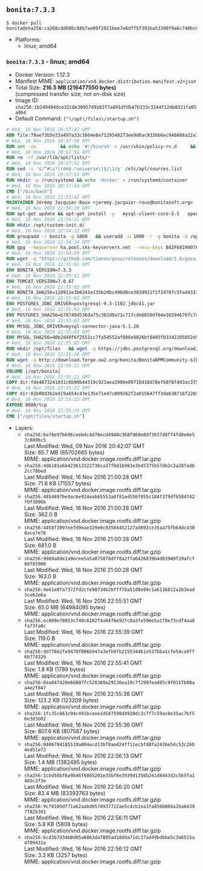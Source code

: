 ## `bonita:7.3.3`

```console
$ docker pull bonita@sha256:ca268cdd686c88b7ae09f2821bee7e6dff5f392ba53390f9a6c740bc63e7f6b2
```

-	Platforms:
	-	linux; amd64

### `bonita:7.3.3` - linux; amd64

-	Docker Version: 1.12.3
-	Manifest MIME: `application/vnd.docker.distribution.manifest.v2+json`
-	Total Size: **216.5 MB (216477550 bytes)**  
	(compressed transfer size, not on-disk size)
-	Image ID: `sha256:1b249494dce32c0e30957d9162f7a891dfdb47b333c3244f124b8321fa05a0b4`
-	Default Command: `["\/opt\/files\/startup.sh"]`

```dockerfile
# Wed, 16 Nov 2016 20:57:47 GMT
ADD file:79ae73b5e33a497a33c1664e8e7129548273ee9d6ac9336b6ec940808a22a781 in / 
# Wed, 16 Nov 2016 20:57:50 GMT
RUN set -xe 		&& echo '#!/bin/sh' > /usr/sbin/policy-rc.d 	&& echo 'exit 101' >> /usr/sbin/policy-rc.d 	&& chmod +x /usr/sbin/policy-rc.d 		&& dpkg-divert --local --rename --add /sbin/initctl 	&& cp -a /usr/sbin/policy-rc.d /sbin/initctl 	&& sed -i 's/^exit.*/exit 0/' /sbin/initctl 		&& echo 'force-unsafe-io' > /etc/dpkg/dpkg.cfg.d/docker-apt-speedup 		&& echo 'DPkg::Post-Invoke { "rm -f /var/cache/apt/archives/*.deb /var/cache/apt/archives/partial/*.deb /var/cache/apt/*.bin || true"; };' > /etc/apt/apt.conf.d/docker-clean 	&& echo 'APT::Update::Post-Invoke { "rm -f /var/cache/apt/archives/*.deb /var/cache/apt/archives/partial/*.deb /var/cache/apt/*.bin || true"; };' >> /etc/apt/apt.conf.d/docker-clean 	&& echo 'Dir::Cache::pkgcache ""; Dir::Cache::srcpkgcache "";' >> /etc/apt/apt.conf.d/docker-clean 		&& echo 'Acquire::Languages "none";' > /etc/apt/apt.conf.d/docker-no-languages 		&& echo 'Acquire::GzipIndexes "true"; Acquire::CompressionTypes::Order:: "gz";' > /etc/apt/apt.conf.d/docker-gzip-indexes 		&& echo 'Apt::AutoRemove::SuggestsImportant "false";' > /etc/apt/apt.conf.d/docker-autoremove-suggests
# Wed, 16 Nov 2016 20:57:51 GMT
RUN rm -rf /var/lib/apt/lists/*
# Wed, 16 Nov 2016 20:57:52 GMT
RUN sed -i 's/^#\s*\(deb.*universe\)$/\1/g' /etc/apt/sources.list
# Wed, 16 Nov 2016 20:57:53 GMT
RUN mkdir -p /run/systemd && echo 'docker' > /run/systemd/container
# Wed, 16 Nov 2016 20:57:54 GMT
CMD ["/bin/bash"]
# Wed, 16 Nov 2016 22:53:42 GMT
MAINTAINER Jérémy Jacquier-Roux <jeremy.jacquier-roux@bonitasoft.org>
# Wed, 16 Nov 2016 22:54:20 GMT
RUN apt-get update && apt-get install -y   mysql-client-core-5.5   openjdk-7-jre-headless   postgresql-client   unzip   wget   zip   && rm -rf /var/lib/apt/lists/*
# Wed, 16 Nov 2016 22:54:21 GMT
RUN mkdir /opt/custom-init.d/
# Wed, 16 Nov 2016 22:54:22 GMT
RUN groupadd -r bonita -g 1000   && useradd -u 1000 -r -g bonita -d /opt/bonita/ -s /sbin/nologin -c "Bonita User" bonita
# Wed, 16 Nov 2016 22:54:24 GMT
RUN gpg --keyserver ha.pool.sks-keyservers.net --recv-keys B42F6819007F00F88E364FD4036A9C25BF357DD4
# Wed, 16 Nov 2016 22:54:29 GMT
RUN wget -q "https://github.com/tianon/gosu/releases/download/1.6/gosu-$(dpkg --print-architecture)" -O /usr/local/bin/gosu   && wget -q "https://github.com/tianon/gosu/releases/download/1.6/gosu-$(dpkg --print-architecture).asc" -O /usr/local/bin/gosu.asc   && gpg --verify /usr/local/bin/gosu.asc   && rm /usr/local/bin/gosu.asc   && chmod +x /usr/local/bin/gosu
# Wed, 16 Nov 2016 22:55:01 GMT
ENV BONITA_VERSION=7.3.3
# Wed, 16 Nov 2016 22:55:01 GMT
ENV TOMCAT_VERSION=7.0.67
# Wed, 16 Nov 2016 22:55:02 GMT
ENV BONITA_SHA256=128911e3b6241e135b2dbc496d8ce383d921f2f2478fc5fad4331e1fd362eb4f
# Wed, 16 Nov 2016 22:55:02 GMT
ENV POSTGRES_JDBC_DRIVER=postgresql-9.3-1102.jdbc41.jar
# Wed, 16 Nov 2016 22:55:02 GMT
ENV POSTGRES_SHA256=b78749d536da75c382d0a71c717cde6850df64e16594676fc7cacb5a74541d66
# Wed, 16 Nov 2016 22:55:03 GMT
ENV MYSQL_JDBC_DRIVER=mysql-connector-java-5.1.26
# Wed, 16 Nov 2016 22:55:03 GMT
ENV MYSQL_SHA256=40b2d49f6f2551cc7fa54552af806e8026bf8405f03342205852e57a3205a868
# Wed, 16 Nov 2016 22:55:05 GMT
RUN mkdir /opt/files   && wget -q https://jdbc.postgresql.org/download/${POSTGRES_JDBC_DRIVER} -O /opt/files/${POSTGRES_JDBC_DRIVER}   && echo "$POSTGRES_SHA256" /opt/files/${POSTGRES_JDBC_DRIVER} | sha256sum -c -   && wget -q http://dev.mysql.com/get/Downloads/Connector-J/${MYSQL_JDBC_DRIVER}.zip -O /opt/files/${MYSQL_JDBC_DRIVER}.zip   && echo "$MYSQL_SHA256" /opt/files/${MYSQL_JDBC_DRIVER}.zip | sha256sum -c -   && unzip -q /opt/files/${MYSQL_JDBC_DRIVER}.zip -d /opt/files/   && mv /opt/files/${MYSQL_JDBC_DRIVER}/${MYSQL_JDBC_DRIVER}-bin.jar /opt/files/   && rm -r /opt/files/${MYSQL_JDBC_DRIVER}   && rm /opt/files/${MYSQL_JDBC_DRIVER}.zip
# Wed, 16 Nov 2016 22:55:20 GMT
RUN wget -q http://download.forge.ow2.org/bonita/BonitaBPMCommunity-${BONITA_VERSION}-Tomcat-${TOMCAT_VERSION}.zip -O /opt/files/BonitaBPMCommunity-${BONITA_VERSION}-Tomcat-${TOMCAT_VERSION}.zip   && echo "$BONITA_SHA256" /opt/files/BonitaBPMCommunity-${BONITA_VERSION}-Tomcat-${TOMCAT_VERSION}.zip | sha256sum -c -
# Wed, 16 Nov 2016 22:55:21 GMT
VOLUME [/opt/bonita]
# Wed, 16 Nov 2016 22:55:21 GMT
COPY dir:fde4873241031c6b90b44319c923aea3900e89716d18d78efb0f8fd43ac375a6 in /opt/files 
# Wed, 16 Nov 2016 22:55:22 GMT
COPY dir:02b08d3b2ed19a654c43e135e71e47c809262f2a015647ff3da638716f22696f in /opt/templates 
# Wed, 16 Nov 2016 22:55:22 GMT
EXPOSE 8080/tcp
# Wed, 16 Nov 2016 22:55:23 GMT
CMD ["/opt/files/startup.sh"]
```

-	Layers:
	-	`sha256:ba76e97bb96ceeb4c4d76ecd4940c368f968e8df3637d8ff4fd0e0e57c8896c5`  
		Last Modified: Wed, 09 Nov 2016 20:42:07 GMT  
		Size: 65.7 MB (65702665 bytes)  
		MIME: application/vnd.docker.image.rootfs.diff.tar.gzip
	-	`sha256:4d6181e6b42361332273bca37f0d1b983e3b45375b57db2c2a28fad62cc78bed`  
		Last Modified: Wed, 16 Nov 2016 21:00:28 GMT  
		Size: 71.6 KB (71557 bytes)  
		MIME: application/vnd.docker.image.rootfs.diff.tar.gzip
	-	`sha256:4854897be9ac6e924eab65553a8f81ed556f855c184f379dfb584742f0f3096b`  
		Last Modified: Wed, 16 Nov 2016 21:00:28 GMT  
		Size: 362.0 B  
		MIME: application/vnd.docker.image.rootfs.diff.tar.gzip
	-	`sha256:4458f3097eefd9eae329e0c03584452127ad692ce35aa75fb64dc4308ace7e76`  
		Last Modified: Wed, 16 Nov 2016 21:00:28 GMT  
		Size: 681.0 B  
		MIME: application/vnd.docker.image.rootfs.diff.tar.gzip
	-	`sha256:9989a8de1a9ecee5a5a075078dff0a2ffa6426039b4d03949f29afcf80f85906`  
		Last Modified: Wed, 16 Nov 2016 21:00:28 GMT  
		Size: 163.0 B  
		MIME: application/vnd.docker.image.rootfs.diff.tar.gzip
	-	`sha256:4e61e0fa7372fd2cfe90734b2bfff78a51d8e99c1a6136812a2b3ead3ce62e6a`  
		Last Modified: Wed, 16 Nov 2016 22:55:51 GMT  
		Size: 65.0 MB (64984095 bytes)  
		MIME: application/vnd.docker.image.rootfs.diff.tar.gzip
	-	`sha256:ec089e78853c740c6102f4a9476e92fc0a3fe596e5a1f8e73cdf4aa8fa73fa0c`  
		Last Modified: Wed, 16 Nov 2016 22:55:39 GMT  
		Size: 119.0 B  
		MIME: application/vnd.docker.image.rootfs.diff.tar.gzip
	-	`sha256:dd77662fe9470f006b947a3efb9fb2155344b1e537bba1cfe54ca9ff6b774326`  
		Last Modified: Wed, 16 Nov 2016 22:55:41 GMT  
		Size: 1.8 KB (1789 bytes)  
		MIME: application/vnd.docker.image.rootfs.diff.tar.gzip
	-	`sha256:0aa047420e66807fc528389a29136ea19c7f2997ead85c9f011fb98aa4e2f847`  
		Last Modified: Wed, 16 Nov 2016 22:55:38 GMT  
		Size: 123.2 KB (123209 bytes)  
		MIME: application/vnd.docker.image.rootfs.diff.tar.gzip
	-	`sha256:1fc35c663c94c491bceee1d587598d4920dc2c7f7c59ac0e35ac7bf56e3d3b02`  
		Last Modified: Wed, 16 Nov 2016 22:55:36 GMT  
		Size: 807.6 KB (807587 bytes)  
		MIME: application/vnd.docker.image.rootfs.diff.tar.gzip
	-	`sha256:0406784185519a004ecd13bf0aed24ff11ecbfd8fa2426e5dc53c26b4ed51e72`  
		Last Modified: Wed, 16 Nov 2016 22:56:13 GMT  
		Size: 1.4 MB (1382495 bytes)  
		MIME: application/vnd.docker.image.rootfs.diff.tar.gzip
	-	`sha256:1cbd58bf6a9b46f6865201e35bf6e3939d1356b241d8443d2c565fa1485c3f3e`  
		Last Modified: Wed, 16 Nov 2016 22:56:20 GMT  
		Size: 83.4 MB (83393763 bytes)  
		MIME: application/vnd.docker.image.rootfs.diff.tar.gzip
	-	`sha256:9cf0105df71a62aabd057d937722ae5c4cb1ea3fa856b066a2ba64397f82b391`  
		Last Modified: Wed, 16 Nov 2016 22:56:11 GMT  
		Size: 5.8 KB (5808 bytes)  
		MIME: application/vnd.docker.image.rootfs.diff.tar.gzip
	-	`sha256:6cd3b7d34b0d05a6063da7095ad18dda71dc27ad49bdbbe5c3a6515a4f09431e`  
		Last Modified: Wed, 16 Nov 2016 22:56:12 GMT  
		Size: 3.3 KB (3257 bytes)  
		MIME: application/vnd.docker.image.rootfs.diff.tar.gzip
